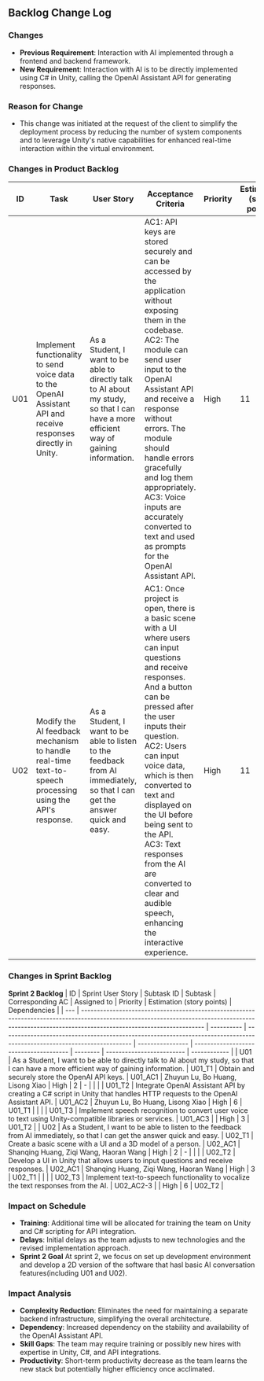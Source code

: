 ## Backlog Change Log

### Changes

- **Previous Requirement**: Interaction with AI implemented through a frontend and backend framework.
- **New Requirement**: Interaction with AI is to be directly implemented using C# in Unity, calling the OpenAI Assistant API for generating responses.

### Reason for Change

- This change was initiated at the request of the client to simplify the deployment process by reducing the number of system components and to leverage Unity's native capabilities for enhanced real-time interaction within the virtual environment.

### Changes in Product Backlog

| ID  | Task                                                                                                            | User Story                                                                                                                             | Acceptance Criteria                                                                                                                                                                                                                                                                                                                                                                                                                | Priority | Estimation (story points) | Dependency |
| --- | --------------------------------------------------------------------------------------------------------------- | -------------------------------------------------------------------------------------------------------------------------------------- | ---------------------------------------------------------------------------------------------------------------------------------------------------------------------------------------------------------------------------------------------------------------------------------------------------------------------------------------------------------------------------------------------------------------------------------- | -------- | ------------------------- | ---------- |
| U01 | Implement functionality to send voice data to the OpenAI Assistant API and receive responses directly in Unity. | As a Student, I want to be able to directly talk to AI about my study, so that I can have a more efficient way of gaining information. | AC1: API keys are stored securely and can be accessed by the application without exposing them in the codebase.<br>AC2: The module can send user input to the OpenAI Assistant API and receive a response without errors. The module should handle errors gracefully and log them appropriately.<br>AC3: Voice inputs are accurately converted to text and used as prompts for the OpenAI Assistant API.                           | High     | 11                        | None       |
| U02 | Modify the AI feedback mechanism to handle real-time text-to-speech processing using the API's response.        | As a Student, I want to be able to listen to the feedback from AI immediately, so that I can get the answer quick and easy.            | AC1: Once project is open, there is a basic scene with a UI where users can input questions and receive responses. And a button can be pressed after the user inputs their question.<br>AC2: Users can input voice data, which is then converted to text and displayed on the UI before being sent to the API.<br>AC3: Text responses from the AI are converted to clear and audible speech, enhancing the interactive experience. | High     | 11                        | U01        |

### Changes in Sprint Backlog

**Sprint 2 Backlog**
| ID | Sprint User Story | Subtask ID | Subtask | Corresponding AC | Assigned to | Priority | Estimation (story points) | Dependencies |
| --- | --------------------------------------------------------------------------------------------------------------------------------------------------------------------------------------------------- | ---------- | ----------------------------------------------------------------------------------------------------------------------- | ---------------- | -------------------------------------- | -------- | ------------------------- | ------------ |
| U01 | As a Student, I want to be able to directly talk to AI about my study, so that I can have a more efficient way of gaining information. | U01_T1 | Obtain and securely store the OpenAI API keys. | U01_AC1 | Zhuyun Lu, Bo Huang, Lisong Xiao | High | 2 | - |
| | | U01_T2 | Integrate OpenAI Assistant API by creating a C# script in Unity that handles HTTP requests to the OpenAI Assistant API. | U01_AC2 | Zhuyun Lu, Bo Huang, Lisong Xiao | High | 6 | U01_T1 |
| | | U01_T3 | Implement speech recognition to convert user voice to text using Unity-compatible libraries or services. | U01_AC3 | | High | 3 | U01_T2 |
| U02 | As a Student, I want to be able to listen to the feedback from AI immediately, so that I can get the answer quick and easy. | U02_T1 | Create a basic scene with a UI and a 3D model of a person. | U02_AC1 | Shanqing Huang, Ziqi Wang, Haoran Wang | High | 2 | - |
| | | U02_T2 | Develop a UI in Unity that allows users to input questions and receive responses. | U02_AC1 | Shanqing Huang, Ziqi Wang, Haoran Wang | High | 3 | U02_T1 |
| | | U02_T3 | Implement text-to-speech functionality to vocalize the text responses from the AI. | U02_AC2-3 | | High | 6 | U02_T2 |

### Impact on Schedule

- **Training**: Additional time will be allocated for training the team on Unity and C# scripting for API integration.
- **Delays**: Initial delays as the team adjusts to new technologies and the revised implementation approach.
- **Sprint 2 Goal** At sprint 2, we focus on set up development environment and develop a 2D version of the software that hasl basic AI conversation features(including U01 and U02).

### Impact Analysis

- **Complexity Reduction**: Eliminates the need for maintaining a separate backend infrastructure, simplifying the overall architecture.
- **Dependency**: Increased dependency on the stability and availability of the OpenAI Assistant API.
- **Skill Gaps**: The team may require training or possibly new hires with expertise in Unity, C#, and API integrations.
- **Productivity**: Short-term productivity decrease as the team learns the new stack but potentially higher efficiency once acclimated.
